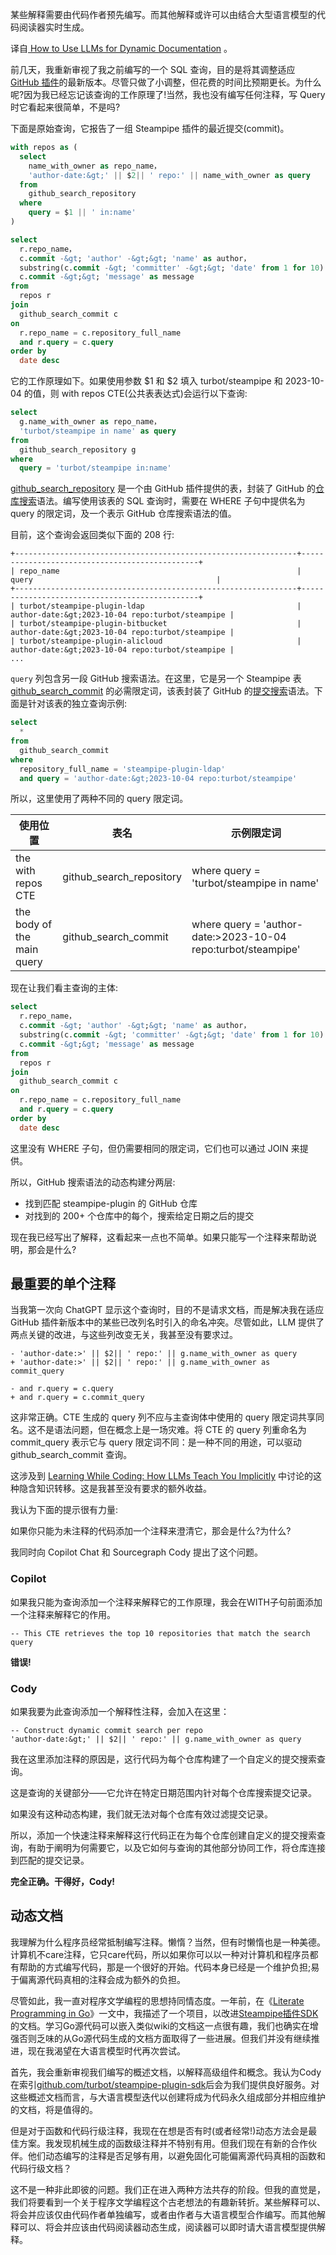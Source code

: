<!-- 
# 如何利用 LLM 动态生成文档

https://cdn.thenewstack.io/media/2023/10/cf4e813d-sigmund-vvrjjtbuuai-unsplash-1024x683.jpg
Featued image for: How to Use LLMs for Dynamic Documentation
Image via Unsplash
 -->

某些解释需要由代码作者预先编写。而其他解释或许可以由结合大型语言模型的代码阅读器实时生成。

译自[ How to Use LLMs for Dynamic Documentation](https://thenewstack.io/how-to-use-llms-for-dynamic-documentation/) 。

前几天，我重新审视了我之前编写的一个 SQL 查询，目的是将其调整适应 [GitHub 插件](https://hub.steampipe.io/plugins/turbot/github)的最新版本。尽管只做了小调整，但花费的时间比预期更长。为什么呢?因为我已经忘记该查询的工作原理了!当然，我也没有编写任何注释，写 Query 时它看起来很简单，不是吗?

下面是原始查询，它报告了一组 Steampipe 插件的最近提交(commit)。

```sql
with repos as (
  select
    name_with_owner as repo_name，
    'author-date:&gt;' || $2|| ' repo:' || name_with_owner as query
  from  
    github_search_repository
  where
    query = $1 || ' in:name'
)

select
  r.repo_name，
  c.commit -&gt; 'author' -&gt;&gt; 'name' as author，
  substring(c.commit -&gt; 'committer' -&gt;&gt; 'date' from 1 for 10) as date，
  c.commit -&gt;&gt; 'message' as message
from
  repos r
join
  github_search_commit c
on
  r.repo_name = c.repository_full_name
  and r.query = c.query
order by
  date desc
```

它的工作原理如下。如果使用参数 $1 和 $2 填入 turbot/steampipe 和 2023-10-04 的值，则 with repos CTE(公共表表达式)会运行以下查询:

```sql
select
  g.name_with_owner as repo_name，
  'turbot/steampipe in name' as query
from
  github_search_repository g 
where
  query = 'turbot/steampipe in:name'
```

[github_search_repository](https://hub.steampipe.io/plugins/turbot/github/tables/github_search_repository) 是一个由 GitHub 插件提供的表，封装了 GitHub 的[仓库搜索](https://docs.github.com/en/search-github/searching-on-github/searching-for-repositories)语法。编写使用该表的 SQL 查询时，需要在 WHERE 子句中提供名为 query 的限定词，及一个表示 GitHub 仓库搜索语法的值。

目前，这个查询会返回类似下面的 208 行:

```
+---------------------------------------------------------------+-----------------------------------------------+
| repo_name                                                     | query                                         |
+---------------------------------------------------------------+-----------------------------------------------+
| turbot/steampipe-plugin-ldap                                  | author-date:&gt;2023-10-04 repo:turbot/steampipe |  
| turbot/steampipe-plugin-bitbucket                             | author-date:&gt;2023-10-04 repo:turbot/steampipe |
| turbot/steampipe-plugin-alicloud                              | author-date:&gt;2023-10-04 repo:turbot/steampipe |
...
```

`query` 列包含另一段 GitHub 搜索语法。在这里，它是另一个 Steampipe 表 [github_search_commit](https://hub.steampipe.io/plugins/turbot/github/tables/github_search_commit) 的必需限定词，该表封装了 GitHub 的[提交搜索](https://docs.github.com/search-github/searching-on-github/searching-commits)语法。下面是针对该表的独立查询示例:

```sql
select
  * 
from
  github_search_commit
where
  repository_full_name = 'steampipe-plugin-ldap'
  and query = 'author-date:&gt;2023-10-04 repo:turbot/steampipe'
```

所以，这里使用了两种不同的 query 限定词。

| 使用位置 | 表名 | 示例限定词 |
|-|-|-|  
| the with repos CTE | github_search_repository | where query = 'turbot/steampipe in name' |
| the body of the main query | github_search_commit | where query = 'author-date:>2023-10-04 repo:turbot/steampipe' |

现在让我们看主查询的主体:

```sql
select
  r.repo_name，
  c.commit -&gt; 'author' -&gt;&gt; 'name' as author，  
  substring(c.commit -&gt; 'committer' -&gt;&gt; 'date' from 1 for 10) as date，
  c.commit -&gt;&gt; 'message' as message
from
  repos r
join
  github_search_commit c
on
  r.repo_name = c.repository_full_name
  and r.query = c.query 
order by
  date desc
```

这里没有 WHERE 子句，但仍需要相同的限定词，它们也可以通过 JOIN 来提供。

所以，GitHub 搜索语法的动态构建分两层:

- 找到匹配 steampipe-plugin 的 GitHub 仓库
- 对找到的 200+ 个仓库中的每个，搜索给定日期之后的提交

现在我已经写出了解释，这看起来一点也不简单。如果只能写一个注释来帮助说明，那会是什么?

## 最重要的单个注释

当我第一次向 ChatGPT 显示这个查询时，目的不是请求文档，而是解决我在适应 GitHub 插件新版本中的某些已改列名时引入的命名冲突。尽管如此，LLM 提供了两点关键的改进，与这些列改变无关，我甚至没有要求过。

```
- 'author-date:>' || $2|| ' repo:' || g.name_with_owner as query
+ 'author-date:>' || $2|| ' repo:' || g.name_with_owner as commit_query

- and r.query = c.query
+ and r.query = c.commit_query
```

这非常正确。CTE 生成的 query 列不应与主查询体中使用的 query 限定词共享同名。这不是语法问题，但在概念上是一场灾难。将 CTE 的 query 列重命名为 commit_query 表示它与 query 限定词不同：是一种不同的用途，可以驱动 github_search_commit 查询。

这涉及到 [Learning While Coding: How LLMs Teach You Implicitly](https://thenewstack.io/learning-while-coding-how-llms-teach-you-implicitly/) 中讨论的这种隐含知识转移。这是我甚至没有要求的额外收益。

我认为下面的提示很有力量:

如果你只能为未注释的代码添加一个注释来澄清它，那会是什么?为什么?

我同时向 Copilot Chat 和 Sourcegraph Cody 提出了这个问题。

### Copilot

如果我只能为查询添加一个注释来解释它的工作原理，我会在WITH子句前面添加一个注释来解释它的作用。

```
-- This CTE retrieves the top 10 repositories that match the search query
```

**错误!**

### Cody

如果我要为此查询添加一个解释性注释，会加入在这里：

```
-- Construct dynamic commit search per repo
'author-date:&gt;' || $2|| ' repo:' || g.name_with_owner as query
```

我在这里添加注释的原因是，这行代码为每个仓库构建了一个自定义的提交搜索查询。

这是查询的关键部分——它允许在特定日期范围内针对每个仓库搜索提交记录。

如果没有这种动态构建，我们就无法对每个仓库有效过滤提交记录。

所以，添加一个快速注释来解释这行代码正在为每个仓库创建自定义的提交搜索查询，有助于阐明为何需要它，以及它如何与查询的其他部分协同工作，将仓库连接到匹配的提交记录。

**完全正确。干得好，Cody!**

## 动态文档

我理解为什么程序员经常抵制编写注释。懒惰？当然，但有时懒惰也是一种美德。计算机不care注释，它只care代码，所以如果你可以以一种对计算机和程序员都有帮助的方式编写代码，那是一个很好的开始。代码本身已经是一个维护负担;易于偏离源代码真相的注释会成为额外的负担。

尽管如此，我一直对程序文学编程的思想持同情态度。一年前，在《[Literate Programming in Go](https://www.infoworld.com/article/3677772/literate-programming-in-go.html)》一文中，我描述了一个项目，以改进[Steampipe插件SDK](https://github.com/turbot/steampipe-plugin-sdk)的文档。学习Go源代码可以嵌入类似wiki的文档这一点很有趣，我们也确实在增强否则乏味的从Go源代码生成的文档方面取得了一些进展。但我们并没有继续推进，现在我渴望在大语言模型时代再次尝试。

首先，我会重新审视我们编写的概述文档，以解释高级组件和概念。我认为Cody在索引[github.com/turbot/steampipe-plugin-sdk](https://github.com/turbot/steampipe-plugin-sdk)后会为我们提供良好服务。对这些概述文档而言，与大语言模型迭代以创建将成为代码永久组成部分并相应维护的文档，将是值得的。

但是对于函数和代码行级注释，我现在在想是否有时(或者经常!)动态方法会是最佳方案。我发现机械生成的函数级注释并不特别有用。但我们现在有新的合作伙伴。他们动态编写的注释是否足够有用，以避免固化可能偏离源代码真相的函数和代码行级文档？

这不是一种非此即彼的问题。我们正在进入两种方法共存的阶段。但我的直觉是，我们将要看到一个关于程序文学编程这个古老想法的有趣新转折。某些解释可以、将会并应该仅由代码作者单独编写，或者由作者与大语言模型合作编写。而其他解释可以、将会并应该由代码阅读器动态生成，阅读器可以即时请大语言模型提供解释。
